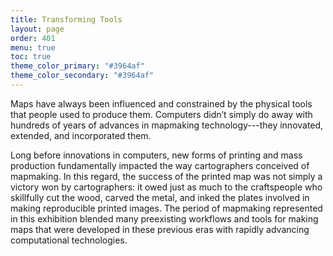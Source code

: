 ```yaml
---
title: Transforming Tools
layout: page
order: 401
menu: true
toc: true
theme_color_primary: "#3964af"
theme_color_secondary: "#3964af"
---
```


<span class="body-large">Maps have always been influenced and constrained by the physical tools that people used to produce them. Computers didn’t simply do away with hundreds of years of advances in mapmaking technology---they innovated, extended, and incorporated them.</span>

Long before innovations in computers, new forms of printing and mass production fundamentally impacted the way cartographers conceived of mapmaking. In this regard, the success of the printed map was not simply a victory won by cartographers: it owed just as much to the craftspeople who skillfully cut the wood, carved the metal, and inked the plates involved in making reproducible printed images. The period of mapmaking represented in this exhibition blended many preexisting workflows and tools for making maps that were developed in these previous eras with rapidly advancing computational technologies.